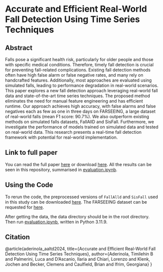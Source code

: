 # Accurate and Efficient Real-World Fall Detection Using Time Series Techniques

## Abstract

Falls pose a significant health risk, particularly for older people and those with specific medical conditions. Therefore, timely fall detection is crucial for preventing fall-related complications. Existing fall detection methods often have high false alarm or false negative rates, and many rely on handcrafted features. Additionally, most approaches are evaluated using simulated falls, leading to performance degradation in real-world scenarios. This paper explores a new fall detection approach leveraging real-world fall data and state-of-the-art time series techniques. The proposed method eliminates the need for manual feature engineering and has efficient runtime. Our approach achieves high accuracy, with false alarms and false negatives each as few as one in three days on FARSEEING, a large dataset of real-world falls (mean F1 score: 90.7%). We also outperform existing methods on simulated falls datasets, FallAllD and SisFall. Furthermore, we investigate the performance of models trained on simulated data and tested on real-world data. This research presents a real-time fall detection framework with potential for real-world implementation.

## Link to full paper
You can read the full paper [here](https://www.researchgate.net/publication/382940726_Accurate_and_Efficient_Real-World_Fall_Detection_Using_Time_Series_Techniques) or download [here](paper/Accurate%20and%20Efficient%20Fall%20Detection%20Using%20Time%20Series%20Techniques.pdf). All the results can be seen in this repository, summarised in [evaluation.ipynb](evaluation.ipynb).

## Using the Code

To rerun the code, the preprocessed versions of `FallAlld` and `SisFall` used in this study can be downloaded [here](https://drive.google.com/file/d/1ysbgiGd0jDDtkTGu2HYJGiSEUawLJt8b/view?usp=sharing). The FARSEEING dataset can be requested for [here](https://farseeingresearch.eu/the-farseeing-real-world-fall-repository-a-large-scale-collaborative-database-to-collect-and-share-sensor-signals-from-real-world-falls/).

After getting the data, the data directory should be in the root directory. Then run [evaluation.ipynb](evaluation.ipynb), written in Python 3.11.9.

## Citation

@article{aderinola_aaltd2024,
  title={Accurate and Efficient Real-World Fall Detection Using Time Series Techniques},
  author={Aderinola, Timilehin B and Palmerini, Luca and D’Ascanio, Ilaria and Chiari, Lorenzo and Klenk, Jochen and Becker, Clemens and Caulfield, Brian and Ifrim, Georgiana}
}
